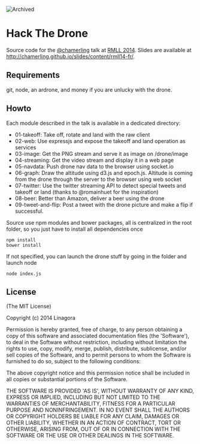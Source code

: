 ![Archived](https://img.shields.io/badge/Current_Status-archived-blue?style=flat)


# Hack The Drone

Source code for the [@chamerling](http://chamerling.github.io) talk at [RMLL 2014](https://2014.rmll.info/conference278).
Slides are available at http://chamerling.github.io/slides/content/rmll14-fr/.

## Requirements

git, node, an ardrone, and money if you are unlucky with the drone.

## Howto

Each module described in the talk is available in a dedicated directory:

- 01-takeoff: Take off, rotate and land with the raw client
- 02-web: Use expressjs and expose the takeoff and land operation as services 
- 03-image: Get the PNG stream and serve it as image on /drone/image  
- 04-streaming: Get the video stream and display it in a web page
- 05-navdata: Push drone nav data to the browser using socket.io
- 06-graph: Draw the altitude using d3.js and epoch.js. Altitude is coming from the drone through the server to the browser using web socket
- 07-twitter: Use the twitter streaming API to detect special tweets and takeoff or land (thanks to @romainhuet for the inspiration)
- 08-beer: Better than Amazon, deliver a beer using the drone
- 09-tweet-and-flip: Post a tweet with the drone picture and make a flip if successful.

Source use npm modules and bower packages, all is centralized in the root folder, so you just have to install all dependencies once

    npm install
    bower install

If not specified, you can launch the drone stuff by going in the folder and launch node

    node index.js

## License

(The MIT License)

Copyright (c) 2014 Linagora

Permission is hereby granted, free of charge, to any person obtaining a copy of this software and associated documentation files (the 'Software'), to deal in the Software without restriction, including without limitation the rights to use, copy, modify, merge, publish, distribute, sublicense, and/or sell copies of the Software, and to permit persons to whom the Software is furnished to do so, subject to the following conditions:

The above copyright notice and this permission notice shall be included in all copies or substantial portions of the Software.

THE SOFTWARE IS PROVIDED 'AS IS', WITHOUT WARRANTY OF ANY KIND, EXPRESS OR IMPLIED, INCLUDING BUT NOT LIMITED TO THE WARRANTIES OF MERCHANTABILITY, FITNESS FOR A PARTICULAR PURPOSE AND NONINFRINGEMENT. IN NO EVENT SHALL THE AUTHORS OR COPYRIGHT HOLDERS BE LIABLE FOR ANY CLAIM, DAMAGES OR OTHER LIABILITY, WHETHER IN AN ACTION OF CONTRACT, TORT OR OTHERWISE, ARISING FROM, OUT OF OR IN CONNECTION WITH THE SOFTWARE OR THE USE OR OTHER DEALINGS IN THE SOFTWARE.
